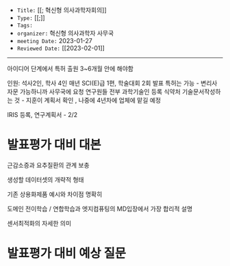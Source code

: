   
  
-   `Title:` [[; 혁신형 의사과학자회의]]
-   `Type:` [[;]]
-   `Tags:`
-   `organizer:` 혁신형 의사과학자 사무국
-   `meeting Date:` 2023-01-27
-   `Reviewed Date:` [[2023-02-01]]

---
아이디어 단계에서 특허 출원
3~6개월 안에 해야함

인원: 석사2인, 학사 4인 매년 SCI(E)급 1편, 학술대회 2회 발표
특허는 가능 - 변리사 자문 가능하니까 사무국에 요청
연구원들 전부 과학기술인 등록
식약처 기술문서작성하는 것 - 지훈이 계획서 확인 , 나중에 4년차에 업체에 맡길 예정

IRIS 등록, 연구계획서 - 2/2

# 발표평가 대비 대본 

근감소증과 요추질환의 관계 보충

생성할 데이터셋의 개략적 형태

기존 상용화제품 예시와 차이점 명확히

도메인 전이학습 / 연합학습과 엣지컴퓨팅의 MD입장에서 가장 합리적 설명

센서최적화의 자세한 의미


# 발표평가 대비 예상 질문
